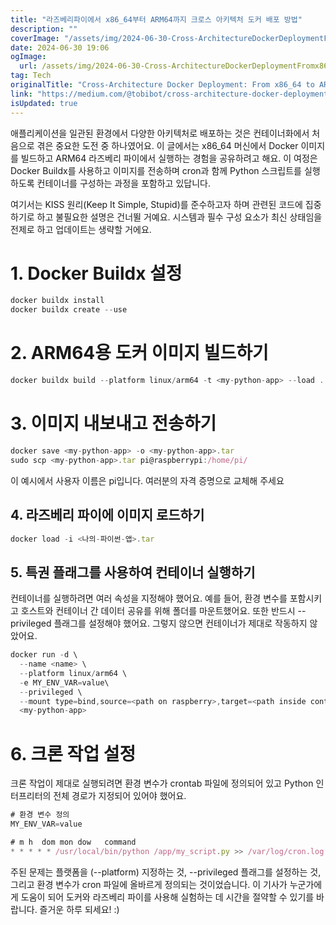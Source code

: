 ```yaml
---
title: "라즈베리파이에서 x86_64부터 ARM64까지 크로스 아키텍처 도커 배포 방법"
description: ""
coverImage: "/assets/img/2024-06-30-Cross-ArchitectureDockerDeploymentFromx86_64toARM64onRaspberryPi_0.png"
date: 2024-06-30 19:06
ogImage:
  url: /assets/img/2024-06-30-Cross-ArchitectureDockerDeploymentFromx86_64toARM64onRaspberryPi_0.png
tag: Tech
originalTitle: "Cross-Architecture Docker Deployment: From x86_64 to ARM64 on Raspberry Pi"
link: "https://medium.com/@tobibot/cross-architecture-docker-deployment-from-x86-64-to-amd64-on-raspberry-pi-1e097e43b644"
isUpdated: true
---
```


애플리케이션을 일관된 환경에서 다양한 아키텍처로 배포하는 것은 컨테이너화에서 처음으로 겪은 중요한 도전 중 하나였어요. 이 글에서는 x86_64 머신에서 Docker 이미지를 빌드하고 ARM64 라즈베리 파이에서 실행하는 경험을 공유하려고 해요. 이 여정은 Docker Buildx를 사용하고 이미지를 전송하며 cron과 함께 Python 스크립트를 실행하도록 컨테이너를 구성하는 과정을 포함하고 있답니다.

여기서는 KISS 원리(Keep It Simple, Stupid)를 준수하고자 하며 관련된 코드에 집중하기로 하고 불필요한 설명은 건너뛸 거예요. 시스템과 필수 구성 요소가 최신 상태임을 전제로 하고 업데이트는 생략할 거에요.

# 1. Docker Buildx 설정

```js
docker buildx install
docker buildx create --use
```

<div class="content-ad"></div>

# 2. ARM64용 도커 이미지 빌드하기

```js
docker buildx build --platform linux/arm64 -t <my-python-app> --load .
```

# 3. 이미지 내보내고 전송하기

```js
docker save <my-python-app> -o <my-python-app>.tar
sudo scp <my-python-app>.tar pi@raspberrypi:/home/pi/
```

<div class="content-ad"></div>

이 예시에서 사용자 이름은 pi입니다. 여러분의 자격 증명으로 교체해 주세요

## 4. 라즈베리 파이에 이미지 로드하기

```js
docker load -i <나의-파이썬-앱>.tar
```

## 5. 특권 플래그를 사용하여 컨테이너 실행하기

<div class="content-ad"></div>

컨테이너를 실행하려면 여러 속성을 지정해야 했어요. 예를 들어, 환경 변수를 포함시키고 호스트와 컨테이너 간 데이터 공유를 위해 폴더를 마운트했어요. 또한 반드시 --privileged 플래그를 설정해야 했어요. 그렇지 않으면 컨테이너가 제대로 작동하지 않았어요.

```js
docker run -d \
  --name <name> \
  --platform linux/arm64 \
  -e MY_ENV_VAR=value\
  --privileged \
  --mount type=bind,source=<path on raspberry>,target=<path inside container> \
  <my-python-app>
```

# 6. 크론 작업 설정

크론 작업이 제대로 실행되려면 환경 변수가 crontab 파일에 정의되어 있고 Python 인터프리터의 전체 경로가 지정되어 있어야 했어요.

<div class="content-ad"></div>

```js
# 환경 변수 정의
MY_ENV_VAR=value

# m h  dom mon dow   command
* * * * * /usr/local/bin/python /app/my_script.py >> /var/log/cron.log 2>&1
```

주된 문제는 플랫폼을 (--platform) 지정하는 것, --privileged 플래그를 설정하는 것, 그리고 환경 변수가 cron 파일에 올바르게 정의되는 것이었습니다. 이 기사가 누군가에게 도움이 되어 도커와 라즈베리 파이를 사용해 실험하는 데 시간을 절약할 수 있기를 바랍니다. 즐거운 하루 되세요! :)

